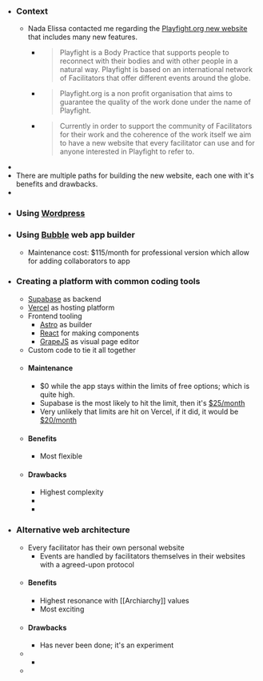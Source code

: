 - ### Context
	- Nada Elissa contacted me regarding the [Playfight.org new website](https://docs.google.com/document/d/10B2i4CknKOptbheR2LPve2CaFi6ivzxhf3WrS4JaHMI/edit#) that includes many new features.
		- > Playfight is a Body Practice that supports people to reconnect with their bodies and with other people in a natural way. Playfight is based on an international network of Facilitators that offer different events around the globe.
		- > Playfight.org is a non profit organisation that aims to guarantee the quality of the work done under the name of Playfight.
		- > Currently in order to support the community of Facilitators for their work and the coherence of the work itself we aim to have a new website that every facilitator can use and for anyone interested in Playfight to refer to.
-
- There are multiple paths for building the new website, each one with it's benefits and drawbacks.
-
- ### Using [Wordpress](https://wordpress.org/)
- ### Using [Bubble](https://bubble.io/) web app builder
	- Maintenance cost: $115/month for professional version which allow for adding collaborators to app
- ### Creating a platform with common coding tools
	- [Supabase](https://supabase.com/) as backend
	- [Vercel](https://vercel.com/) as hosting platform
	- Frontend tooling
		- [Astro](https://astro.build/) as builder
		- [React](https://reactjs.org/) for making components
		- [GrapeJS](https://grapesjs.com) as visual page editor
	- Custom code to tie it all together
	- #### Maintenance
		- $0 while the app stays within the limits of free options; which is quite high.
		- Supabase is the most likely to hit the limit, then it's  [$25/month](https://supabase.com/pricing)
		- Very unlikely that limits are hit on Vercel, if it did, it would be [$20/month](https://vercel.com/pricing)
	- #### Benefits
		- Most flexible
	- #### Drawbacks
		- Highest complexity
		-
		-
- ### Alternative web architecture
	- Every facilitator has their own personal website
		- Events are handled by facilitators themselves in their websites with a agreed-upon protocol
	- #### Benefits
		- Highest resonance with [[Archiarchy]] values
		- Most exciting
	- #### Drawbacks
		- Has never been done; it's an experiment
	-
		-
	-